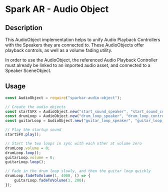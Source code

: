# Spark AR - Audio Object

## Description

This AudioObject implementation helps to unify Audio Playback Controllers with the Speakers they are connected to. These AudioObjects offer playback controls, as well as a volume fading utility.

In order to use the AudioObject, the referenced Audio Playback Controller must already be linked to an imported audio asset, and connected to a Speaker SceneObject.

## Usage

```javascript
const AudioObject = require("sparkar-audio-object");

// Create the audio objects
const startSFX = AudioObject.new("start_sound_speaker", "start_sound_controller");
const drumLoop = AudioObject.new("drum_loop_speaker", "drum_loop_controller");
const guitarLoop = AudioObject.new("guitar_loop_speaker", "guitar_loop_controller");

// Play the startup sound
startSFX.play();

// Start the two loops in sync with each other at volume zero
drumLoop.volume = 0;
drumLoop.loop();
guitarLoop.volume = 0;
guitarLoop.loop();

// Fade in the drum loop slowly, and then the guitar loop quickly
drumLoop.fadeToVolume(1, 4000, () => {
    guitarLoop.fadeToVolume(1, 200);
});
```